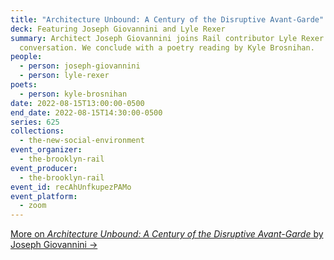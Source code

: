 ```yaml
---
title: "Architecture Unbound: A Century of the Disruptive Avant-Garde"
deck: Featuring Joseph Giovannini and Lyle Rexer
summary: Architect Joseph Giovannini joins Rail contributor Lyle Rexer for a
  conversation. We conclude with a poetry reading by Kyle Brosnihan.
people:
  - person: joseph-giovannini
  - person: lyle-rexer
poets:
  - person: kyle-brosnihan
date: 2022-08-15T13:00:00-0500
end_date: 2022-08-15T14:30:00-0500
series: 625
collections:
  - the-new-social-environment
event_organizer:
  - the-brooklyn-rail
event_producer:
  - the-brooklyn-rail
event_id: recAhUnfkupezPAMo
event_platform:
  - zoom
---
```

[More on *Architecture Unbound: A Century of the Disruptive Avant-Garde* by Joseph Giovannini →](https://www.architecture-unbound.com/)